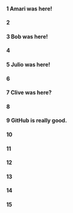 #### 1 Amari was here!
#### 2
#### 3 Bob was here!
#### 4
#### 5 Julio was here!
#### 6
#### 7 Clive was here?
#### 8
#### 9 GitHub is really good.
#### 10
#### 11
#### 12
#### 13
#### 14
#### 15
